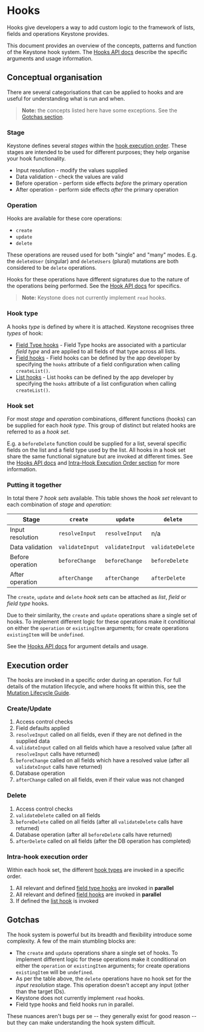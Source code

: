 <!--[meta]
section: guides
title: Hooks
[meta]-->

# Hooks

Hooks give developers a way to add custom logic to the framework of lists, fields and operations Keystone provides.

This document provides an overview of the concepts, patterns and function of the Keystone hook system.
The [Hooks API docs](/docs/api/hooks.md) describe the specific arguments and usage information.

## Conceptual organisation

There are several categorisations that can be applied to hooks and are useful for understanding what is run and when.

> **Note:** the concepts listed here have some exceptions.
> See the [Gotchas section](#gotchas).

### Stage

Keystone defines several _stages_ within the [hook execution order](#execution-order).
These stages are intended to be used for different purposes; they help organise your hook functionality.

- Input resolution - modify the values supplied
- Data validation - check the values are valid
- Before operation - perform side effects _before_ the primary operation
- After operation - perform side effects _after_ the primary operation

### Operation

Hooks are available for these core operations:

- `create`
- `update`
- `delete`

These operations are reused used for both "single" and "many" modes.
E.g. the `deleteUser` (singular) and `deleteUsers` (plural) mutations are both considered to be `delete` operations.

Hooks for these operations have different signatures due to the nature of the operations being performed.
See the [Hook API docs](/docs/api/hooks.md) for specifics.

> **Note:** Keystone does not currently implement `read` hooks.

### Hook type

A hooks _type_ is defined by where it is attached.
Keystone recognises three _types_ of hook:

- [Field Type hooks](/docs/api/hooks.md#field-type-hooks) -
  Field Type hooks are associated with a particular _field type_ and are applied to all fields of that type across all lists.
- [Field hooks](/docs/api/hooks.md#field-hooks) -
  Field hooks can be defined by the app developer by specifying the `hooks` attribute of a field configuration when calling `createList()`.
- [List hooks](/docs/api/hooks.md#list-hooks) -
  List hooks can be defined by the app developer by specifying the `hooks` attribute of a list configuration when calling `createList()`.

### Hook set

For most _stage_ and _operation_ combinations, different functions (hooks) can be supplied for each _hook type_.
This group of distinct but related hooks are referred to as a _hook set_.

E.g. a `beforeDelete` function could be supplied for a list, several specific fields on the list and a field type used by the list.
All hooks in a hook set share the same functional signature but are invoked at different times.
See the [Hooks API docs](/docs/api/hooks.md) and [Intra-Hook Execution Order section](#intra-hook-execution-order) for more information.

### Putting it together

In total there 7 _hook sets_ available.
This table shows the _hook set_ relevant to each combination of _stage_ and _operation_:

| Stage            | `create`        | `update`        | `delete`         |
| ---------------- | --------------- | --------------- | ---------------- |
| Input resolution | `resolveInput`  | `resolveInput`  | n/a              |
| Data validation  | `validateInput` | `validateInput` | `validateDelete` |
| Before operation | `beforeChange`  | `beforeChange`  | `beforeDelete`   |
| After operation  | `afterChange`   | `afterChange`   | `afterDelete`    |

The `create`, `update` and `delete` _hook sets_ can be attached as _list_, _field_ or _field type_ hooks.

Due to their similarity, the `create` and `update` operations share a single set of hooks.
To implement different logic for these operations make it conditional on either the `operation` or `existingItem` arguments;
for create operations `existingItem` will be `undefined`.

See the [Hooks API docs](/docs/api/hooks.md) for argument details and usage.

## Execution order

The hooks are invoked in a specific order during an operation.
For full details of the mutation lifecycle, and where hooks fit within this, see the [Mutation Lifecycle Guide](/docs/guides/mutation-lifecycle.md).

### Create/Update

1. Access control checks
2. Field defaults applied
3. `resolveInput` called on all fields, even if they are not defined in the supplied data
4. `validateInput` called on all fields which have a resolved value (after all `resolveInput` calls have returned)
5. `beforeChange` called on all fields which have a resolved value (after all `validateInput` calls have returned)
6. Database operation
7. `afterChange` called on all fields, even if their value was not changed

### Delete

1. Access control checks
2. `validateDelete` called on all fields
3. `beforeDelete` called on all fields (after all `validateDelete` calls have returned)
4. Database operation (after all `beforeDelete` calls have returned)
5. `afterDelete` called on all fields (after the DB operation has completed)

### Intra-hook execution order

Within each hook set, the different [hook types](#hook-type) are invoked in a specific order.

1. All relevant and defined [field type hooks](/docs/api/hooks.md#field-type-hooks) are invoked in **parallel**
2. All relevant and defined [field hooks](/docs/api/hooks.md#field-hooks) are invoked in **parallel**
3. If defined the [list hook](/docs/api/hooks.md#list-hooks) is invoked

## Gotchas

The hook system is powerful but its breadth and flexibility introduce some complexity.
A few of the main stumbling blocks are:

- The `create` and `update` operations share a single set of hooks.
  To implement different logic for these operations make it conditional on either the `operation` or `existingItem` arguments;
  for create operations `existingItem` will be `undefined`.
- As per the table above, the `delete` operations have no hook set for the _input resolution_ stage.
  This operation doesn't accept any input (other than the target IDs).
- Keystone does not currently implement `read` hooks.
- Field type hooks and field hooks run in parallel.

These nuances aren't bugs per se -- they generally exist for good reason --
but they can make understanding the hook system difficult.

<!-- TODO: ## Error Handling -->
